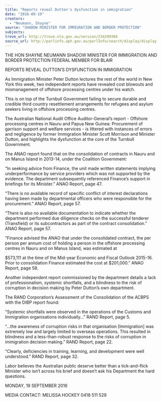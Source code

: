```yaml
---
title: "Reports reveal Dutton's dysfunction in immigration"
date: "2016-09-19"
creators:
  - "Neumann, Shayne"
source: "SHADOW MINISTER FOR IMMIGRATION AND BORDER PROTECTION"
subjects:
trove_url: http://trove.nla.gov.au/version/234299304
source_url: http://parlinfo.aph.gov.au/parlInfo/search/display/display.w3p;query=Id%3A%22media/pressrel/4827349%22
---
```


 

 THE HON SHAYNE NEUMANN  SHADOW MINISTER FOR IMMIGRATION AND BORDER  PROTECTION  FEDERAL MEMBER FOR BLAIR 

 

 REPORTS REVEAL  DUTTON’S DYSFUNCTION IN IMMIGRATION    

 As Immigration Minister Peter Dutton lectures the rest of the world in New York this  week, two independent reports have revealed cost blowouts and mismanagement of  offshore processing centres under his watch.     

 This is on top of the Turnbull Government failing to secure durable and credible third  country resettlement arrangements for refugees and asylum seekers living in  offshore processing centres.    

 The Australian National Audit Office Auditor-General’s report - Offshore processing  centres in Nauru and Papua New Guinea: Procurement of garrison support and  welfare services - is littered with instances of errors and negligence by former  Immigration Minister Scott Morrison and Minister Dutton, and highlights the  dysfunction at the core of the Turnbull Government.    

 The ANAO report found that on the consolidation of contracts in Nauru and on  Manus Island in 2013-14, under the Coalition Government:    

 “In seeking advice from Finance, the unit made written statements  implying underperformance by service providers which was not  supported by the evidence.  The department subsequently referenced  Finance’s support in briefings for its Minister.” ANAO Report, page 47.    

 “There is no available record of specific conflict of interest declarations  having been made by departmental officers who were responsible for  the procurement.” ANAO Report, page 57.    

 “There is also no available documentation to indicate whether the  department performed due diligence checks on the successful tenderer  (Transfield) or its subcontractors as part of the contract consolidation.”  ANAO Report, page 57.    

 “Finance advised the ANAO that under the consolidated contract, the  per person per annum cost of holding a person in the offshore  processing centres in Nauru and on Manus Island, was estimated at 

 $573,111 at the time of the Mid-year Economic and Fiscal Outlook  2015-16.  Prior to consolidation Finance estimated the cost at  $201,000.” ANAO Report, page 58.    

 Another independent report commissioned by the department details a lack of  professionalism, systemic shortfalls, and a blindness to the risk of corruption in  decision making by Peter Dutton’s own department.     

 The RAND Corporation’s Assessment of the Consolidation of the ACBPS with the  DIBP report found:    

 “Systemic shortfalls were observed in the operations of the Customs  and Immigration organisations individually…” RAND Report, page 5.    

 “…the awareness of corruption risks in that organisation [Immigration]  was extremely low and largely limited to overseas operations.  This  resulted in blindness and a less-than-robust response to the risks of  corruption in immigration decision making.” RAND Report, page 22.    

 “Clearly, deficiencies in training, learning, and development were well  understood.” RAND Report, page 32.     

 Labor believes the Australian public deserve better than a tick-and-flick Minister who  isn’t across his brief and doesn’t ask his Department the hard questions.    

 MONDAY, 19 SEPTEMBER 2016    

 MEDIA CONTACT: MELISSA HOCKEY 0418 511 529   

 

